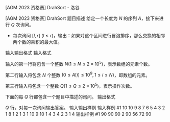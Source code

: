 



[AGM 2023 资格赛] DrahSort - 洛谷














[AGM 2023 资格赛] DrahSort
题目描述
给定一个长度为 $N$ 的序列 $A$，接下来进行 $Q$ 次询问。

- 每次询问 $[l,r]\ (l\leq r)$，输出：如果对这个区间进行冒泡排序，那么交换的相邻两个数的乘积的最大值。


输入输出格式
输入格式

输入的第一行将包含一个整数 $N(1≤N≤2\times 10^5)$，表示数组的元素个数。

第二行输入将包含 $N$ 个整数 $(0≤A[i]≤10^9,1≤i≤N)$，即数组的元素。

第三行输入将包含一个整数 $Q(1≤Q≤2\times10^5)$，表示操作次数。

下面的每 $Q$ 行都包含一个题目中描述的询问。
输出格式

$Q$ 行，对每一次询问输出答案。
输入输出样例
输入样例 #1
10
10 9 8 7 6 5 4 3 2 1
8
1 2
1 3
1 10
9 10
1 4
3 4
2 3
1 4
输出样例 #1
90
90
90
2
90
56
72
90






